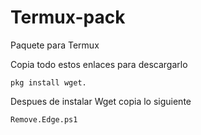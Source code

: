 # Termux-pack
Paquete para Termux

Copia todo estos enlaces para descargarlo

```
pkg install wget.
```
Despues de instalar Wget copia lo siguiente

```
Remove.Edge.ps1
```
